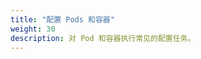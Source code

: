 ```yaml
---
title: "配置 Pods 和容器"
weight: 30
description: 对 Pod 和容器执行常见的配置任务。
---
```


<!--
title: "Configure Pods and Containers"
description: Perform common configuration tasks for Pods and containers.
weight: 30
-->
